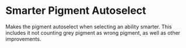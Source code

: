 # Smarter Pigment Autoselect
Makes the pigment autoselect when selecting an ability smarter. This includes it not counting grey pigment as wrong pigment, as well as other improvements.
